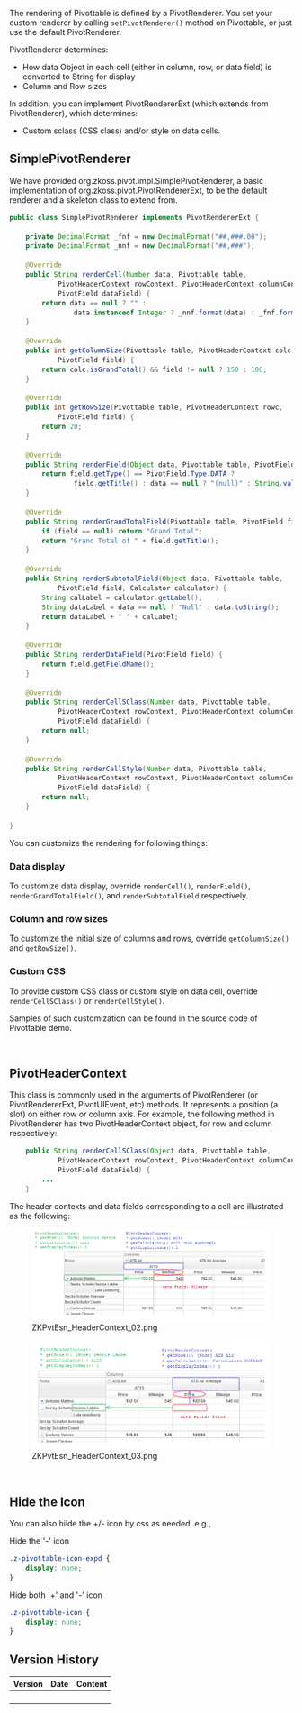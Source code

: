 

The rendering of Pivottable is defined by a PivotRenderer. You set your
custom renderer by calling `setPivotRenderer()` method on Pivottable, or
just use the default PivotRenderer.

PivotRenderer determines:

- How data Object in each cell (either in column, row, or data field) is
  converted to String for display
- Column and Row sizes

In addition, you can implement PivotRendererExt (which extends from
PivotRenderer), which determines:

- Custom sclass (CSS class) and/or style on data cells.

## SimplePivotRenderer

We have provided
<javadoc directory="zkpvt">org.zkoss.pivot.impl.SimplePivotRenderer</javadoc>,
a basic implementation of
<javadoc directory="zkpvt">org.zkoss.pivot.PivotRendererExt</javadoc>,
to be the default renderer and a skeleton class to extend from.

``` java
public class SimplePivotRenderer implements PivotRendererExt {
    
    private DecimalFormat _fnf = new DecimalFormat("##,###.00");
    private DecimalFormat _nnf = new DecimalFormat("##,###");
    
    @Override
    public String renderCell(Number data, Pivottable table, 
            PivotHeaderContext rowContext, PivotHeaderContext columnContext,
            PivotField dataField) {
        return data == null ? "" :
                data instanceof Integer ? _nnf.format(data) : _fnf.format(data);
    }
    
    @Override
    public int getColumnSize(Pivottable table, PivotHeaderContext colc, 
            PivotField field) {
        return colc.isGrandTotal() && field != null ? 150 : 100;
    }
    
    @Override
    public int getRowSize(Pivottable table, PivotHeaderContext rowc, 
            PivotField field) {
        return 20;
    }
    
    @Override
    public String renderField(Object data, Pivottable table, PivotField field) {
        return field.getType() == PivotField.Type.DATA ?
                field.getTitle() : data == null ? "(null)" : String.valueOf(data);
    }
    
    @Override
    public String renderGrandTotalField(Pivottable table, PivotField field) {
        if (field == null) return "Grand Total";
        return "Grand Total of " + field.getTitle();
    }
    
    @Override
    public String renderSubtotalField(Object data, Pivottable table, 
            PivotField field, Calculator calculator) {
        String calLabel = calculator.getLabel();
        String dataLabel = data == null ? "Null" : data.toString();
        return dataLabel + " " + calLabel;
    }
    
    @Override
    public String renderDataField(PivotField field) {
        return field.getFieldName();
    }
    
    @Override
    public String renderCellSClass(Number data, Pivottable table,
            PivotHeaderContext rowContext, PivotHeaderContext columnContext,
            PivotField dataField) {
        return null;
    }
    
    @Override
    public String renderCellStyle(Number data, Pivottable table,
            PivotHeaderContext rowContext, PivotHeaderContext columnContext,
            PivotField dataField) {
        return null;
    }
    
}
```

You can customize the rendering for following things:

### Data display

To customize data display, override `renderCell()`, `renderField()`,
`renderGrandTotalField()`, and `renderSubtotalField` respectively.

### Column and row sizes

To customize the initial size of columns and rows, override
`getColumnSize()` and `getRowSize()`.

### Custom CSS

To provide custom CSS class or custom style on data cell, override
`renderCellSClass()` or `renderCellStyle()`.

Samples of such customization can be found in the source code of
Pivottable demo.

 

## PivotHeaderContext

This class is commonly used in the arguments of PivotRenderer (or
PivotRendererExt, PivotUIEvent, etc) methods. It represents a position
(a slot) on either row or column axis. For example, the following method
in PivotRenderer has two PivotHeaderContext object, for row and column
respectively:

``` java
    public String renderCellSClass(Object data, Pivottable table,
            PivotHeaderContext rowContext, PivotHeaderContext columnContext,
            PivotField dataField) {
        ...
    }
```

The header contexts and data fields corresponding to a cell are
illustrated as the following:

<figure>
<img src="images/ZKPvtEsn_HeaderContext_02.png"
title="ZKPvtEsn_HeaderContext_02.png" />
<figcaption>ZKPvtEsn_HeaderContext_02.png</figcaption>
</figure>

<figure>
<img src="images/ZKPvtEsn_HeaderContext_03.png"
title="ZKPvtEsn_HeaderContext_03.png" />
<figcaption>ZKPvtEsn_HeaderContext_03.png</figcaption>
</figure>

 

## Hide the Icon

You can also hilde the +/- icon by css as needed. e.g.,

Hide the '-' icon

``` css
.z-pivottable-icon-expd {
    display: none;
}
```

Hide both '+' and '-' icon

``` css
.z-pivottable-icon {
    display: none;
}
```

## Version History

| Version | Date | Content |
|---------|------|---------|
|         |      |         |
